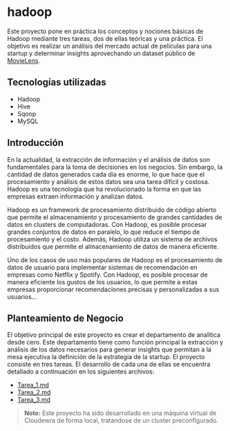 # hadoop

Este proyecto pone en práctica los conceptos y nociones básicas de Hadoop mediante tres tareas, dos de ellas teóricas y una práctica. El objetivo es realizar un análisis del mercado actual de películas para una startup y determinar insights aprovechando un dataset público de [MovieLens](https://grouplens.org/datasets/movielens/).

## Tecnologías utilizadas
* Hadoop
* Hive
* Sqoop
* MySQL

## Introducción

En la actualidad, la extracción de información y el análisis de datos son fundamentales para la toma de decisiones en los negocios. Sin embargo, la cantidad de datos generados cada día es enorme, lo que hace que el procesamiento y análisis de estos datos sea una tarea difícil y costosa. Hadoop es una tecnología que ha revolucionado la forma en que las empresas extraen información y analizan datos.

Hadoop es un framework de procesamiento distribuido de código abierto que permite el almacenamiento y procesamiento de grandes cantidades de datos en clusters de computadoras. Con Hadoop, es posible procesar grandes conjuntos de datos en paralelo, lo que reduce el tiempo de procesamiento y el costo. Además, Hadoop utiliza un sistema de archivos distribuidos que permite el almacenamiento de datos de manera eficiente.

Uno de los casos de uso más populares de Hadoop es el procesamiento de datos de usuario para implementar sistemas de recomendación en empresas como Netflix y Spotify. Con Hadoop, es posible procesar de manera eficiente los gustos de los usuarios, lo que permite a estas empresas proporcionar recomendaciones precisas y personalizadas a sus usuarios…

## Planteamiento de Negocio

El objetivo principal de este proyecto es crear el departamento de analítica desde cero. Este departamento tiene como función principal la extracción y análisis de los datos necesarios para generar insights que permitan a la mesa ejecutiva la definición de la estrategia de la startup.
El proyecto consiste en tres tareas. El desarrollo de cada una de ellas se encuentra detallado a continuación en los siguientes archivos:
* [Tarea_1.md](Tarea1.md)
* [Tarea_2.md](Tarea2.md)
* [Tarea_3.md](Tarea3.md)

> **Note:** Este proyecto ha sido desarrollado en una máquina virtual de Cloudewra de forma local, tratandose de un cluster preconfigurado.
